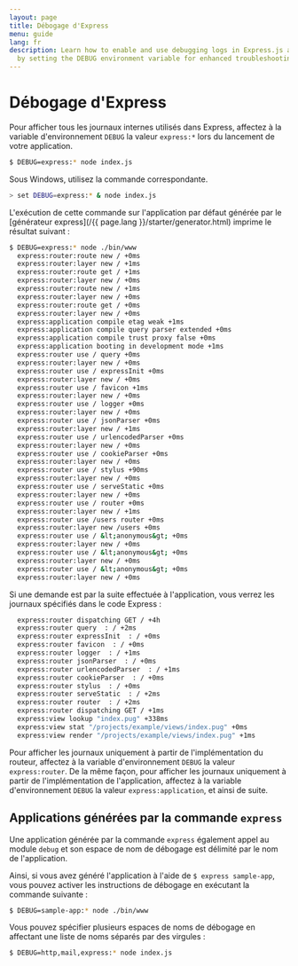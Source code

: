 ```yaml
---
layout: page
title: Débogage d'Express
menu: guide
lang: fr
description: Learn how to enable and use debugging logs in Express.js applications
  by setting the DEBUG environment variable for enhanced troubleshooting.
---
```


# Débogage d'Express

Pour afficher tous les journaux internes utilisés dans Express, affectez à la variable d'environnement `DEBUG` la valeur `express:*` lors du lancement de votre application.

```bash
$ DEBUG=express:* node index.js
```

Sous Windows, utilisez la commande correspondante.

```bash
> set DEBUG=express:* & node index.js
```

L'exécution de cette commande sur l'application par défaut générée par le [générateur express](/{{ page.lang }}/starter/generator.html) imprime le résultat suivant :

```bash
$ DEBUG=express:* node ./bin/www
  express:router:route new / +0ms
  express:router:layer new / +1ms
  express:router:route get / +1ms
  express:router:layer new / +0ms
  express:router:route new / +1ms
  express:router:layer new / +0ms
  express:router:route get / +0ms
  express:router:layer new / +0ms
  express:application compile etag weak +1ms
  express:application compile query parser extended +0ms
  express:application compile trust proxy false +0ms
  express:application booting in development mode +1ms
  express:router use / query +0ms
  express:router:layer new / +0ms
  express:router use / expressInit +0ms
  express:router:layer new / +0ms
  express:router use / favicon +1ms
  express:router:layer new / +0ms
  express:router use / logger +0ms
  express:router:layer new / +0ms
  express:router use / jsonParser +0ms
  express:router:layer new / +1ms
  express:router use / urlencodedParser +0ms
  express:router:layer new / +0ms
  express:router use / cookieParser +0ms
  express:router:layer new / +0ms
  express:router use / stylus +90ms
  express:router:layer new / +0ms
  express:router use / serveStatic +0ms
  express:router:layer new / +0ms
  express:router use / router +0ms
  express:router:layer new / +1ms
  express:router use /users router +0ms
  express:router:layer new /users +0ms
  express:router use / &lt;anonymous&gt; +0ms
  express:router:layer new / +0ms
  express:router use / &lt;anonymous&gt; +0ms
  express:router:layer new / +0ms
  express:router use / &lt;anonymous&gt; +0ms
  express:router:layer new / +0ms
```

Si une demande est par la suite effectuée à l'application, vous verrez les journaux spécifiés dans le code Express :

```bash
  express:router dispatching GET / +4h
  express:router query  : / +2ms
  express:router expressInit  : / +0ms
  express:router favicon  : / +0ms
  express:router logger  : / +1ms
  express:router jsonParser  : / +0ms
  express:router urlencodedParser  : / +1ms
  express:router cookieParser  : / +0ms
  express:router stylus  : / +0ms
  express:router serveStatic  : / +2ms
  express:router router  : / +2ms
  express:router dispatching GET / +1ms
  express:view lookup "index.pug" +338ms
  express:view stat "/projects/example/views/index.pug" +0ms
  express:view render "/projects/example/views/index.pug" +1ms
```

Pour afficher les journaux uniquement à partir de l'implémentation du routeur, affectez à la variable d'environnement `DEBUG` la valeur `express:router`. De la même façon, pour afficher les journaux uniquement à partir de l'implémentation de l'application, affectez à la variable d'environnement `DEBUG` la valeur `express:application`, et ainsi de suite.

## Applications générées par la commande `express`

Une application générée par la commande `express` également appel au module `debug` et son espace de nom de débogage est délimité par le nom de l'application.

Ainsi, si vous avez généré l'application à l'aide de `$ express sample-app`, vous pouvez activer les instructions de débogage en exécutant la commande suivante :

```bash
$ DEBUG=sample-app:* node ./bin/www
```

Vous pouvez spécifier plusieurs espaces de noms de débogage en affectant une liste de noms séparés par des virgules :

```bash
$ DEBUG=http,mail,express:* node index.js
```
